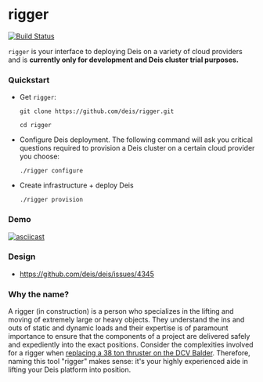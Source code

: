 # rigger

[![Build Status](https://travis-ci.org/deis/rigger.svg?branch=master)](https://travis-ci.org/deis/rigger)

`rigger` is your interface to deploying Deis on a variety of cloud providers and is **currently only for development and Deis cluster trial purposes.**

### Quickstart

* Get `rigger`:

  ```
  git clone https://github.com/deis/rigger.git

  cd rigger
  ```

* Configure Deis deployment. The following command will ask you critical questions required to provision a Deis cluster on a certain cloud provider you choose:

  ```
  ./rigger configure
  ```

* Create infrastructure + deploy Deis

  ```
  ./rigger provision
  ```

### Demo

[![asciicast](https://asciinema.org/a/29033.png)](https://asciinema.org/a/29033)

### Design

- https://github.com/deis/deis/issues/4345

### Why the name?

A rigger (in construction) is a person who specializes in the lifting and moving of extremely
large or heavy objects. They understand the ins and outs of static and dynamic
loads and their expertise is of paramount importance to ensure that the
components of a project are delivered safely and expediently into the exact
positions. Consider the complexities involved for a rigger when [replacing a 38
ton thruster on the DCV Balder](https://www.youtube.com/watch?v=Bti0Z5a7GmE).
Therefore, naming this tool "rigger" makes sense: it's your highly experienced
aide in lifting your Deis platform into position.
